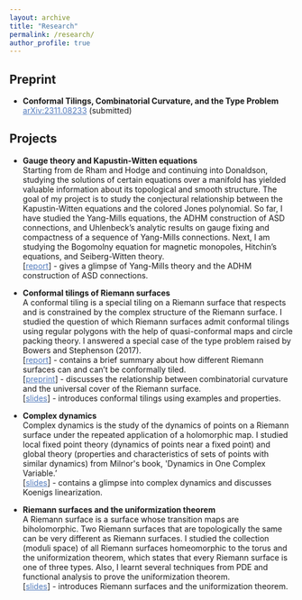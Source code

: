 ```yaml
---
layout: archive
title: "Research"
permalink: /research/
author_profile: true
---
```


## Preprint

* **Conformal Tilings, Combinatorial Curvature, and the Type Problem** \
  <a href="https://arxiv.org/abs/2311.08233" target="_blank" style="color: #527bbd; text-decoration: underline">arXiv:2311.08233</a> (submitted)

## Projects

* **Gauge theory and Kapustin-Witten equations** \
  Starting from de Rham and Hodge and continuing into Donaldson, studying the solutions of certain equations over a manifold has yielded valuable information about its topological and smooth structure. The goal of my project is to study the conjectural relationship between the Kapustin-Witten equations and the colored Jones polynomial. So far, I have studied the Yang-Mills equations, the ADHM construction of ASD connections, and Uhlenbeck’s analytic results on gauge fixing and compactness of a sequence of Yang-Mills connections. Next, I am studying the Bogomolny equation for magnetic monopoles, Hitchin’s equations, and Seiberg-Witten theory. \
  [<a href="/files/Gauge_theory_and_special_connections_Nagaraju.pdf" target="_blank" style="color: #527bbd; text-decoration: underline">report</a>] - gives a glimpse of Yang-Mills theory and the ADHM construction of ASD connections.

* **Conformal tilings of Riemann surfaces** \
  A conformal tiling is a special tiling on a Riemann surface that respects and is constrained by the complex structure of the Riemann surface. I studied the question of which Riemann surfaces admit conformal tilings using regular polygons with the help of quasi-conformal maps and circle packing theory. I answered a special case of the type problem raised by Bowers and Stephenson (2017). \
  [<a href="/files/conformal_tilings_of_Riemann_surfaces_Nagaraju.pdf" target="_blank" style="color: #527bbd; text-decoration: underline">report</a>] - contains a brief summary about how different Riemann surfaces can and can’t be conformally tiled.\
  [<a href="https://arxiv.org/abs/2311.08233" target="_blank" style="color: #527bbd; text-decoration: underline">preprint</a>] - discusses the relationship between combinatorial curvature and the universal cover of the Riemann surface.\
  [<a href="/files/Conformal_tilings_Nagaraju.pdf" target="_blank" style="color: #527bbd; text-decoration: underline">slides</a>] - introduces conformal tilings using examples and properties.

* **Complex dynamics** \
  Complex dynamics is the study of the dynamics of points on a Riemann surface under the repeated application of a holomorphic map. I studied local fixed point theory (dynamics of points near a fixed point) and global theory (properties and characteristics of sets of points with similar dynamics) from Milnor's book, 'Dynamics in One Complex Variable.’\
  [<a href="/files/A_glimpse_into_complex_dynamics_Nagaraju.pdf" target="_blank" style="color: #527bbd; text-decoration: underline">slides</a>] - contains a glimpse into complex dynamics and discusses Koenigs linearization.
 
* **Riemann surfaces and the uniformization theorem** \
  A Riemann surface is a surface whose transition maps are biholomorphic. Two Riemann surfaces that are topologically the same can be very different as Riemann surfaces. I studied the collection (moduli space) of all Riemann surfaces homeomorphic to the torus and the uniformization theorem, which states that every Riemann surface is one of three types. Also, I learnt several techniques from PDE and functional analysis to prove the uniformization theorem.\
  [<a href="/files/An_Intro_to_Riemann_Surfaces_Nagaraju.pdf" target="_blank" style="color: #527bbd; text-decoration: underline">slides</a>] - introduces Riemann surfaces and the uniformization theorem.
  

  

